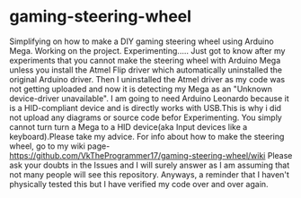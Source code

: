 # gaming-steering-wheel
Simplifying on how to make a DIY gaming steering wheel using Arduino Mega.
Working on the project.
Experimenting.....
Just got to know after my experiments that you cannot make the steering wheel with Arduino Mega unless you install the Atmel Flip driver which automatically uninstalled the original Arduino driver. Then I uninstalled the Atmel driver as my code was not getting uploaded and now it is detecting my Mega as an "Unknown device-driver unavailable". I am going to need Arduino Leonardo because it is a HID-compliant device and is directly works with USB.This is why i did not upload any diagrams or source code befor Experimenting. You simply cannot turn turn a Mega to a HID device(aka Input devices like a keyboard).Please take my advice. For info about how to make the steering wheel, go to my wiki page- https://github.com/VkTheProgrammer17/gaming-steering-wheel/wiki 
Please ask your doubts in the Issues and I will surely answer as I am assuming that not many people will see this repository.
Anyways, a reminder that I haven't physically tested this but I have verified my code over and over again.
